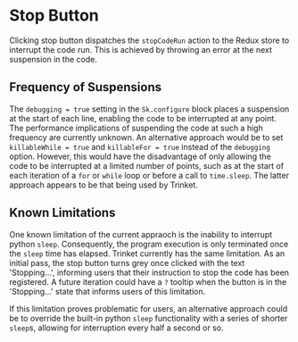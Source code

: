 # Stop Button

Clicking stop button dispatches the `stopCodeRun` action to the Redux store to interrupt the code run. This is achieved by throwing an error at the next suspension in the code. 

## Frequency of Suspensions

The `debugging = true` setting in the `Sk.configure` block places a suspension at the start of each line, enabling the code to be interrupted at any point. The performance implications of suspending the code at such a high frequency are currently unknown. An alternative approach would be to set `killableWhile = true` and `killableFor = true` instead of the `debugging` option. However, this would have the disadvantage of only allowing the code to be interrupted at a limited number of points, such as at the start of each iteration of a `for` or `while` loop or before a call to `time.sleep`. The latter approach appears to be that being used by Trinket.

## Known Limitations

One known limitation of the current appraoch is the inability to interrupt python `sleep`. Consequently, the program execution is only terminated once the `sleep` time has elapsed. Trinket currently has the same limitation. As an initial pass, the stop button turns grey once clicked with the text 'Stopping...', informing users that their instruction to stop the code has been registered. A future iteration could have a `?` tooltip when the button is in the 'Stopping...' state that informs users of this limitation. 

If this limitation proves problematic for users, an alternative approach could be to override the built-in python `sleep` functionality with a series of shorter `sleep`s, allowing for interruption every half a second or so.
